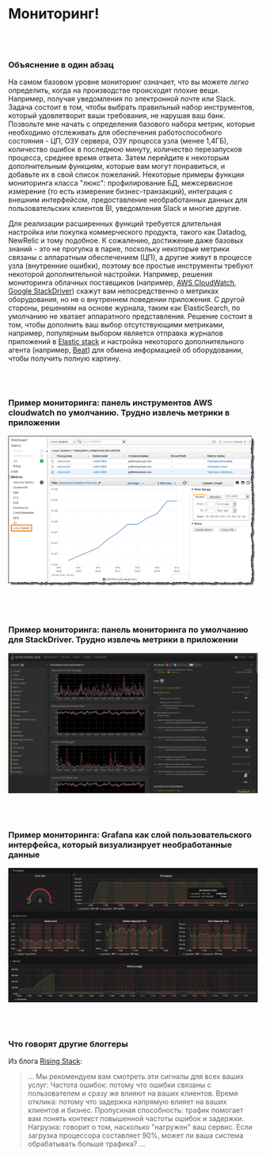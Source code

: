 # Мониторинг!

<br/><br/>

### Объяснение в один абзац

На самом базовом уровне мониторинг означает, что вы можете *легко* определить, когда на производстве происходят плохие вещи. Например, получая уведомления по электронной почте или Slack. Задача состоит в том, чтобы выбрать правильный набор инструментов, который удовлетворит ваши требования, не нарушая ваш банк. Позвольте мне начать с определения базового набора метрик, которые необходимо отслеживать для обеспечения работоспособного состояния - ЦП, ОЗУ сервера, ОЗУ процесса узла (менее 1,4ГБ), количество ошибок в последнюю минуту, количество перезапусков процесса, среднее время ответа. Затем перейдите к некоторым дополнительным функциям, которые вам могут понравиться, и добавьте их в свой список пожеланий. Некоторые примеры функции мониторинга класса "люкс": профилирование БД, межсервисное измерение (то есть измерение бизнес-транзакций), интеграция с внешним интерфейсом, предоставление необработанных данных для пользовательских клиентов BI, уведомления Slack и многие другие.

Для реализации расширенных функций требуется длительная настройка или покупка коммерческого продукта, такого как Datadog, NewRelic и тому подобное. К сожалению, достижение даже базовых знаний - это не прогулка в парке, поскольку некоторые метрики связаны с аппаратным обеспечением (ЦП), а другие живут в процессе узла (внутренние ошибки), поэтому все простые инструменты требуют некоторой дополнительной настройки. Например, решения мониторинга облачных поставщиков (например, [AWS CloudWatch](https://aws.amazon.com/cloudwatch/), [Google StackDriver](https://cloud.google.com/stackdriver/)) скажут вам непосредственно о метриках оборудования, но не о внутреннем поведении приложения. С другой стороны, решениям на основе журнала, таким как ElasticSearch, по умолчанию не хватает аппаратного представления. Решение состоит в том, чтобы дополнить ваш выбор отсутствующими метриками, например, популярным выбором является отправка журналов приложений в [Elastic stack](https://www.elastic.co/products) и настройка некоторого дополнительного агента (например, [Beat]( https://www.elastic.co/products)) для обмена информацией об оборудовании, чтобы получить полную картину.

<br/><br/>

### Пример мониторинга: панель инструментов AWS cloudwatch по умолчанию. Трудно извлечь метрики в приложении

![AWS cloudwatch default dashboard. Hard to extract in-app metrics](../../assets/images/monitoring1.png)

<br/><br/>

### Пример мониторинга: панель мониторинга по умолчанию для StackDriver. Трудно извлечь метрики в приложении

![StackDriver default dashboard. Hard to extract in-app metrics](../../assets/images/monitoring2.jpg)

<br/><br/>

### Пример мониторинга: Grafana как слой пользовательского интерфейса, который визуализирует необработанные данные

![Grafana as the UI layer that visualizes raw data](../../assets/images/monitoring3.png)

<br/><br/>

### Что говорят другие блоггеры

Из блога [Rising Stack](https://blog.risingstack.com/node-js-performance-monitoring-with-prometheus/):

> … Мы рекомендуем вам смотреть эти сигналы для всех ваших услуг:
> Частота ошибок: потому что ошибки связаны с пользователем и сразу же влияют на ваших клиентов.
> Время отклика: потому что задержка напрямую влияет на ваших клиентов и бизнес.
> Пропускная способность: трафик помогает вам понять контекст повышенной частоты ошибок и задержки.
> Нагрузка: говорит о том, насколько "нагружен" ваш сервис. Если загрузка процессора составляет 90%, может ли ваша система обрабатывать больше трафика? ...
